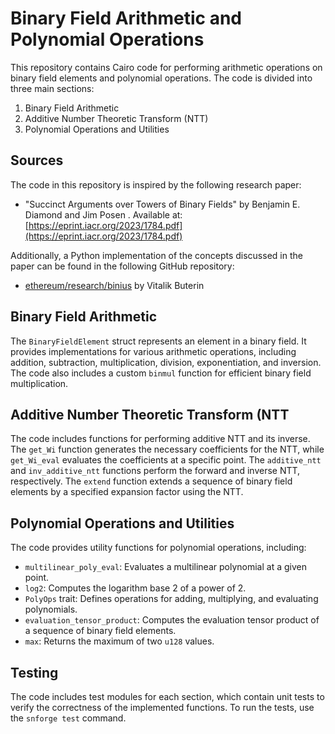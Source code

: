 # Binary Field Arithmetic and Polynomial Operations

This repository contains Cairo code for performing arithmetic operations on binary field elements and polynomial operations. The code is divided into three main sections:

1. Binary Field Arithmetic
2. Additive Number Theoretic Transform (NTT)
3. Polynomial Operations and Utilities

## Sources

The code in this repository is inspired by the following research paper:

- "Succinct Arguments over Towers of Binary Fields" by Benjamin E. Diamond and Jim Posen . Available at: [https://eprint.iacr.org/2023/1784.pdf](https://eprint.iacr.org/2023/1784.pdf)

Additionally, a Python implementation of the concepts discussed in the paper can be found in the following GitHub repository:

- [ethereum/research/binius](https://github.com/ethereum/research/tree/master/binius) by Vitalik Buterin

## Binary Field Arithmetic

The `BinaryFieldElement` struct represents an element in a binary field. It provides implementations for various arithmetic operations, including addition, subtraction, multiplication, division, exponentiation, and inversion. The code also includes a custom `binmul` function for efficient binary field multiplication.

## Additive Number Theoretic Transform (NTT

The code includes functions for performing additive NTT and its inverse. The `get_Wi` function generates the necessary coefficients for the NTT, while `get_Wi_eval` evaluates the coefficients at a specific point. The `additive_ntt` and `inv_additive_ntt` functions perform the forward and inverse NTT, respectively. The `extend` function extends a sequence of binary field elements by a specified expansion factor using the NTT.

## Polynomial Operations and Utilities

The code provides utility functions for polynomial operations, including:

- `multilinear_poly_eval`: Evaluates a multilinear polynomial at a given point.
- `log2`: Computes the logarithm base 2 of a power of 2.
- `PolyOps` trait: Defines operations for adding, multiplying, and evaluating polynomials.
- `evaluation_tensor_product`: Computes the evaluation tensor product of a sequence of binary field elements.
- `max`: Returns the maximum of two `u128` values.


## Testing

The code includes test modules for each section, which contain unit tests to verify the correctness of the implemented functions. To run the tests, use the `snforge test` command.